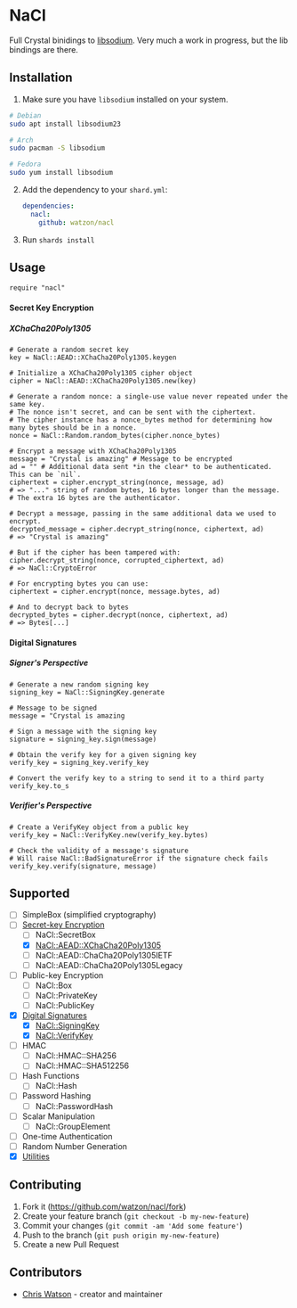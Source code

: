 # NaCl

Full Crystal binidings to [libsodium](https://libsodium.org). Very much a work in progress, but the lib bindings are there.

## Installation

1. Make sure you have `libsodium` installed on your system.

```bash
# Debian
sudo apt install libsodium23

# Arch
sudo pacman -S libsodium

# Fedora
sudo yum install libsodium
```

2. Add the dependency to your `shard.yml`:

   ```yaml
   dependencies:
     nacl:
       github: watzon/nacl
   ```

2. Run `shards install`

## Usage

```crystal
require "nacl"
```

#### Secret Key Encryption

##### XChaCha20Poly1305

```crystal
# Generate a random secret key
key = NaCl::AEAD::XChaCha20Poly1305.keygen

# Initialize a XChaCha20Poly1305 cipher object
cipher = NaCl::AEAD::XChaCha20Poly1305.new(key)

# Generate a random nonce: a single-use value never repeated under the same key.
# The nonce isn't secret, and can be sent with the ciphertext.
# The cipher instance has a nonce_bytes method for determining how many bytes should be in a nonce.
nonce = NaCl::Random.random_bytes(cipher.nonce_bytes)

# Encrypt a message with XChaCha20Poly1305
message = "Crystal is amazing" # Message to be encrypted
ad = "" # Additional data sent *in the clear* to be authenticated. This can be `nil`.
ciphertext = cipher.encrypt_string(nonce, message, ad)
# => "..." string of random bytes, 16 bytes longer than the message.
# The extra 16 bytes are the authenticator.

# Decrypt a message, passing in the same additional data we used to encrypt.
decrypted_message = cipher.decrypt_string(nonce, ciphertext, ad)
# => "Crystal is amazing"

# But if the cipher has been tampered with:
cipher.decrypt_string(nonce, corrupted_ciphertext, ad)
# => NaCl::CryptoError

# For encrypting bytes you can use:
ciphertext = cipher.encrypt(nonce, message.bytes, ad)

# And to decrypt back to bytes
decrypted_bytes = cipher.decrypt(nonce, ciphertext, ad)
# => Bytes[...]
```

#### Digital Signatures

##### Signer's Perspective

```crystal
# Generate a new random signing key
signing_key = NaCl::SigningKey.generate

# Message to be signed
message = "Crystal is amazing

# Sign a message with the signing key
signature = signing_key.sign(message)

# Obtain the verify key for a given signing key
verify_key = signing_key.verify_key

# Convert the verify key to a string to send it to a third party
verify_key.to_s
```

##### Verifier's Perspective

```crystal
# Create a VerifyKey object from a public key
verify_key = NaCl::VerifyKey.new(verify_key.bytes)

# Check the validity of a message's signature
# Will raise NaCl::BadSignatureError if the signature check fails
verify_key.verify(signature, message)
```

## Supported

- [ ] SimpleBox (simplified cryptography)
- [ ] [Secret-key Encryption](https://watzon.github.io/nacl/NaCl/AEAD.html)
  - [ ] NaCl::SecretBox
  - [x] [NaCl::AEAD::XChaCha20Poly1305](https://watzon.github.io/nacl/NaCl/AEAD/XChaCha20Poly1305.html)
  - [ ] NaCl::AEAD::ChaCha20Poly1305IETF
  - [ ] NaCl::AEAD::ChaCha20Poly1305Legacy
- [ ] Public-key Encryption
  - [ ] NaCl::Box
  - [ ] NaCl::PrivateKey
  - [ ] NaCl::PublicKey
- [x] [Digital Signatures](https://watzon.github.io/nacl/NaCl/Signatures/Ed25519.html)
  - [x] [NaCl::SigningKey](https://watzon.github.io/nacl/NaCl/Signatures/Ed25519/SigningKey.html)
  - [x] [NaCl::VerifyKey](https://watzon.github.io/nacl/NaCl/Signatures/Ed25519/VerifyKey.html)
- [ ] HMAC
  - [ ] NaCl::HMAC::SHA256
  - [ ] NaCl::HMAC::SHA512256
- [ ] Hash Functions
  - [ ] NaCl::Hash
- [ ] Password Hashing
  - [ ] NaCl::PasswordHash
- [ ] Scalar Manipulation
  - [ ] NaCl::GroupElement
- [ ] One-time Authentication
- [ ] Random Number Generation
- [x] [Utilities](https://watzon.github.io/nacl/NaCl/Util.html)

## Contributing

1. Fork it (<https://github.com/watzon/nacl/fork>)
2. Create your feature branch (`git checkout -b my-new-feature`)
3. Commit your changes (`git commit -am 'Add some feature'`)
4. Push to the branch (`git push origin my-new-feature`)
5. Create a new Pull Request

## Contributors

- [Chris Watson](https://github.com/watzon) - creator and maintainer
